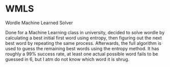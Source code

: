 # WMLS
Wordle Machine Learned Solver

Done for a Machine Learning class in university, decided to solve wordle by calculating a best initial first word using entropy,
then figuring out the next best word by repeating the same process. Afterwards, the full algorithm is used to guess the remaining
best words using the entropy method. It has roughly a 99% success rate, at least one actual possible word fails to be guessed in 6,
but I atm do not know which word it is shrug.
